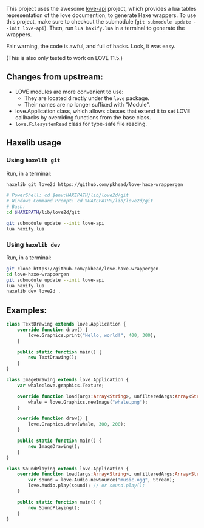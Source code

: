 This project uses the awesome [love-api][] project, which provides a lua tables representation of the love documention, to generate Haxe wrappers.
To use this project, make sure to checkout the submodule (`git submodule update --init love-api`). Then, run `lua haxify.lua` in a terminal to generate the wrappers.

Fair warning, the code is awful, and full of hacks. Look, it was easy.

(This is also only tested to work on LOVE 11.5.)

[love-api]: https://github.com/love2d-community/love-api

## Changes from upstream:
- LOVE modules are more convenient to use:
    - They are located directly under the `love` package.
    - Their names are no longer suffixed with "Module".
- love.Application class, which allows classes that extend it to set LOVE callbacks by overriding functions from the base class.
- `love.FilesystemRead` class for type-safe file reading.

## Haxelib usage
### Using `haxelib git`
Run, in a terminal:
```bash
haxelib git love2d https://github.com/pkhead/love-haxe-wrappergen

# PowerShell: cd $env:HAXEPATH/lib/love2d/git
# Windows Command Prompt: cd %HAXEPATH%/lib/love2d/git
# Bash:
cd $HAXEPATH/lib/love2d/git

git submodule update --init love-api
lua haxify.lua
```

### Using `haxelib dev`
Run, in a terminal:
```bash
git clone https://github.com/pkhead/love-haxe-wrappergen
cd love-haxe-wrappergen
git submodule update --init love-api
lua haxify.lua
haxelib dev love2d .
```

## Examples:
```haxe
class TextDrawing extends love.Application {
    override function draw() {
        love.Graphics.print("Hello, world!", 400, 300);
    }

    public static function main() {
        new TextDrawing();
    }
}
```

```haxe
class ImageDrawing extends love.Application {
    var whale:love.graphics.Texture;

    override function load(args:Array<String>, unfilteredArgs:Array<String>) {
        whale = love.Graphics.newImage("whale.png");
    }

    override function draw() {
        love.Graphics.draw(whale, 300, 200);
    }

    public static function main() {
        new ImageDrawing();
    }
}
```

```haxe
class SoundPlaying extends love.Application {
    override function load(args:Array<String>, unfilteredArgs:Array<String>) {
        var sound = love.Audio.newSource("music.ogg", Stream);
        love.Audio.play(sound); // or sound.play();
    }

    public static function main() {
        new SoundPlaying();
    }
}
```